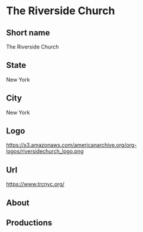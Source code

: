 # The Riverside Church

## Short name

The Riverside Church

## State

New York

## City

New York

## Logo

https://s3.amazonaws.com/americanarchive.org/org-logos/riversidechurch_logo.png

## Url

https://www.trcnyc.org/

## About



## Productions

